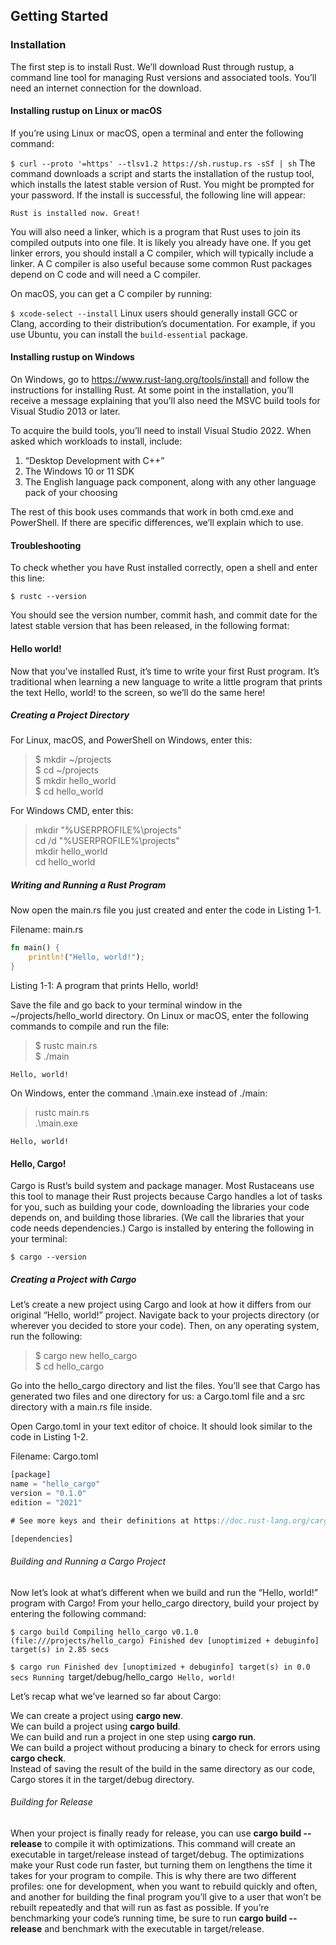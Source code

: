 ## Getting Started
### Installation
The first step is to install Rust. We’ll download Rust through rustup, a command line tool for managing Rust versions and associated tools. You’ll need an internet connection for the download.
#### Installing rustup on Linux or macOS
If you’re using Linux or macOS, open a terminal and enter the following command:

```$ curl --proto '=https' --tlsv1.2 https://sh.rustup.rs -sSf | sh```
The command downloads a script and starts the installation of the rustup tool, which installs the latest stable version of Rust. You might be prompted for your password. If the install is successful, the following line will appear:

```Rust is installed now. Great!```

You will also need a linker, which is a program that Rust uses to join its compiled outputs into one file. It is likely you already have one. If you get linker errors, you should install a C compiler, which will typically include a linker. A C compiler is also useful because some common Rust packages depend on C code and will need a C compiler.

On macOS, you can get a C compiler by running:

```$ xcode-select --install```
Linux users should generally install GCC or Clang, according to their distribution’s documentation. For example, if you use Ubuntu, you can install the ```build-essential``` package.
#### Installing rustup on Windows
On Windows, go to https://www.rust-lang.org/tools/install and follow the instructions for installing Rust. At some point in the installation, you’ll receive a message explaining that you’ll also need the MSVC build tools for Visual Studio 2013 or later.

To acquire the build tools, you’ll need to install Visual Studio 2022. When asked which workloads to install, include:

1. “Desktop Development with C++”
2. The Windows 10 or 11 SDK
3. The English language pack component, along with any other language pack of your choosing

The rest of this book uses commands that work in both cmd.exe and PowerShell. If there are specific differences, we’ll explain which to use.

#### Troubleshooting

To check whether you have Rust installed correctly, open a shell and enter this line:

```$ rustc --version```

You should see the version number, commit hash, and commit date for the latest stable version that has been released, in the following format:

#### Hello world!
Now that you’ve installed Rust, it’s time to write your first Rust program. It’s traditional when learning a new language to write a little program that prints the text Hello, world! to the screen, so we’ll do the same here!

##### Creating a Project Directory

For Linux, macOS, and PowerShell on Windows, enter this:

> $ mkdir ~/projects <br>
> $ cd ~/projects <br>
> $ mkdir hello_world <br>
> $ cd hello_world <br>

For Windows CMD, enter this:

> mkdir "%USERPROFILE%\projects" <br>
> cd /d "%USERPROFILE%\projects" <br>
> mkdir hello_world <br>
> cd hello_world <br>

##### Writing and Running a Rust Program
Now open the main.rs file you just created and enter the code in Listing 1-1.

Filename: main.rs
```rust
fn main() {
    println!("Hello, world!");
}
```
Listing 1-1: A program that prints Hello, world!

Save the file and go back to your terminal window in the ~/projects/hello_world directory. On Linux or macOS, enter the following commands to compile and run the file:

> $ rustc main.rs <br>
> $ ./main <br>

`Hello, world!`

On Windows, enter the command .\main.exe instead of ./main:

> rustc main.rs <br>
> .\main.exe <br>

`Hello, world!`

#### Hello, Cargo!
Cargo is Rust’s build system and package manager. Most Rustaceans use this tool to manage their Rust projects because Cargo handles a lot of tasks for you, such as building your code, downloading the libraries your code depends on, and building those libraries. (We call the libraries that your code needs dependencies.)
Cargo is installed by entering the following in your terminal:

`$ cargo --version`

##### Creating a Project with Cargo

Let’s create a new project using Cargo and look at how it differs from our original “Hello, world!” project. Navigate back to your projects directory (or wherever you decided to store your code). Then, on any operating system, run the following:

> $ cargo new hello_cargo <br>
> $ cd hello_cargo <br>

Go into the hello_cargo directory and list the files. You’ll see that Cargo has generated two files and one directory for us: a Cargo.toml file and a src directory with a main.rs file inside.

Open Cargo.toml in your text editor of choice. It should look similar to the code in Listing 1-2.

Filename: Cargo.toml
```rust
[package]
name = "hello_cargo"
version = "0.1.0"
edition = "2021"

# See more keys and their definitions at https://doc.rust-lang.org/cargo/reference/manifest.html

[dependencies]
```
###### Building and Running a Cargo Project
Now let’s look at what’s different when we build and run the “Hello, world!” program with Cargo! From your hello_cargo directory, build your project by entering the following command:

`$ cargo build
Compiling hello_cargo v0.1.0 (file:///projects/hello_cargo)
Finished dev [unoptimized + debuginfo] target(s) in 2.85 secs`

`$ cargo run
Finished dev [unoptimized + debuginfo] target(s) in 0.0 secs
Running `target/debug/hello_cargo`
Hello, world!`

Let’s recap what we’ve learned so far about Cargo:

We can create a project using **cargo new**. <br>
We can build a project using **cargo build**. <br>
We can build and run a project in one step using **cargo run**. <br>
We can build a project without producing a binary to check for errors using **cargo check**. <br>
Instead of saving the result of the build in the same directory as our code, Cargo stores it in the target/debug directory. <br>

###### Building for Release
When your project is finally ready for release, you can use **cargo build --release** to compile it with 
optimizations. This command will create an executable in target/release instead of target/debug. 
The optimizations make your Rust code run faster, but turning them on lengthens the time it takes 
for your program to compile. This is why there are two different profiles: one for development, 
when you want to rebuild quickly and often, and another for building the final program you’ll give 
to a user that won’t be rebuilt repeatedly and that will run as fast as possible. 
If you’re benchmarking your code’s running time, be sure to run **cargo build --release** and benchmark 
with the executable in target/release.